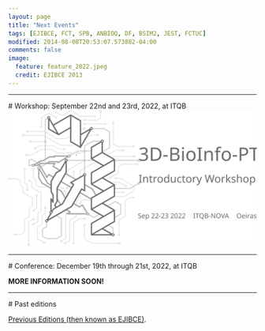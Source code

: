 ```yaml
---
layout: page
title: "Next Events"
tags: [EJIBCE, FCT, SPB, ANBIOQ, DF, BSIM2, JEST, FCTUC]
modified: 2014-08-08T20:53:07.573882-04:00
comments: false
image:
  feature: feature_2022.jpeg
  credit: EJIBCE 2013
---
```


<hr>
# Workshop: September 22nd and 23rd, 2022, at ITQB

<a href="/workshop/" title="Click for more information!">
  <img alt="Qries" src="/images/workshop1-2022.svg">
</a>

<hr>
# Conference: December 19th through 21st, 2022, at ITQB

<b>MORE INFORMATION SOON!</b>

<hr>
# Past editions

<a href="/edicoes_anteriores/">Previous Editions (then known as EJIBCE)</a>.


